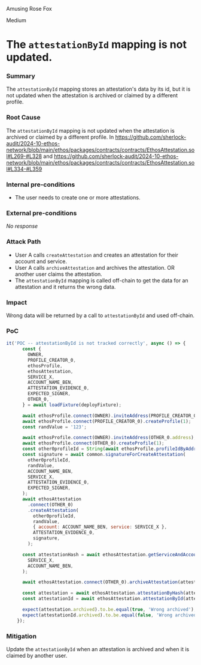 Amusing Rose Fox

Medium

# The `attestationById` mapping is not updated.

### Summary

The `attestationById` mapping stores an attestation's data by its id, but it is not updated when the attestation is archived or claimed by a different profile.

### Root Cause

The `attestationById` mapping is not updated when the attestation is archived or claimed by a different profile.
In https://github.com/sherlock-audit/2024-10-ethos-network/blob/main/ethos/packages/contracts/contracts/EthosAttestation.sol#L269-#L328
and https://github.com/sherlock-audit/2024-10-ethos-network/blob/main/ethos/packages/contracts/contracts/EthosAttestation.sol#L334-#L359

### Internal pre-conditions

- The user needs to create one or more attestations.

### External pre-conditions

_No response_

### Attack Path

- User A calls `createAttestation` and creates an attestation for their account and service.
- User A calls `archiveAttestation` and archives the attestation. OR another user claims the attestation.
- The `attestationById` mapping is called off-chain to get the data for an attestation and it returns the wrong data.

### Impact

Wrong data will be returned by a call to `attestationById` and used off-chain.

### PoC

```javascript
it('POC -- attestationById is not tracked correctly', async () => {
      const {
        OWNER,
        PROFILE_CREATOR_0,
        ethosProfile,
        ethosAttestation,
        SERVICE_X,
        ACCOUNT_NAME_BEN,
        ATTESTATION_EVIDENCE_0,
        EXPECTED_SIGNER,
        OTHER_0,
      } = await loadFixture(deployFixture);

      await ethosProfile.connect(OWNER).inviteAddress(PROFILE_CREATOR_0.address);
      await ethosProfile.connect(PROFILE_CREATOR_0).createProfile(1);
      const randValue = '123';

      await ethosProfile.connect(OWNER).inviteAddress(OTHER_0.address);
      await ethosProfile.connect(OTHER_0).createProfile(1);
      const other0profileId = String(await ethosProfile.profileIdByAddress(OTHER_0.address));
      const signature = await common.signatureForCreateAttestation(
        other0profileId,
        randValue,
        ACCOUNT_NAME_BEN,
        SERVICE_X,
        ATTESTATION_EVIDENCE_0,
        EXPECTED_SIGNER,
      );
      await ethosAttestation
        .connect(OTHER_0)
        .createAttestation(
          other0profileId,
          randValue,
          { account: ACCOUNT_NAME_BEN, service: SERVICE_X },
          ATTESTATION_EVIDENCE_0,
          signature,
        );

      const attestationHash = await ethosAttestation.getServiceAndAccountHash(
        SERVICE_X,
        ACCOUNT_NAME_BEN,
      );

      await ethosAttestation.connect(OTHER_0).archiveAttestation(attestationHash);

      const attestation = await ethosAttestation.attestationByHash(attestationHash);
      const attestationId = await ethosAttestation.attestationById(attestation.attestationId);

      expect(attestation.archived).to.be.equal(true, 'Wrong archived');
      expect(attestationId.archived).to.be.equal(false, 'Wrong archived');
    });

```

### Mitigation

Update the `attestationById` when an attestation is archived and when it is claimed by another user.